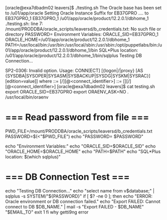 [oracle@exa7dbadm02 leavers]$ ./testing.sh
The Oracle base has been set to /u01/app/oracle
Setting Oracle Instance Suffix for EB37GPRO
                           .... to EB37GPRO_1
EB37GPRO_1 /u01/app/oracle/product/12.2.0.1/dbhome_1
./testing.sh: line 7: /mount/PRODDBA/oracle_scripts/leaversd/b_credentials.txt: No such file or directory
PASSWORD=
Environment Variables:
ORACLE_SID=EB37GPRO_1
ORACLE_HOME=/u01/app/oracle/product/12.2.0.1/dbhome_1
PATH=/usr/local/bin:/usr/bin:/usr/local/sbin:/usr/sbin:/opt/puppetlabs/bin:/u01/app/oracle/product/12.2.0.1/dbhome_1/bin
SQL*Plus location: /u01/app/oracle/product/12.2.0.1/dbhome_1/bin/sqlplus
Testing DB Connection...

SP2-0306: Invalid option.
Usage: CONN[ECT] [{logon|/|proxy} [AS {SYSDBA|SYSOPER|SYSASM|SYSBACKUP|SYSDG|SYSKM|SYSRAC}] [edition=value]]
where <logon> ::= <username>[/<password>][@<connect_identifier>]
      <proxy> ::= <proxyuser>[<username>][/<password>][@<connect_identifier>]
[oracle@exa7dbadm02 leavers]$ cat testing.sh
export ORACLE_SID=EB37GPRO
export ORAENV_ASK=NO
. /usr/local/bin/oraenv

# === Read password from file ===
PWD_FILE=/mount/PRODDBA/oracle_scripts/leaversd/b_credentials.txt
PASSWORD=$(<"$PWD_FILE")
echo "PASSWORD= $PASSWORD"

echo "Environment Variables:"
echo "ORACLE_SID=$ORACLE_SID"
echo "ORACLE_HOME=$ORACLE_HOME"
echo "PATH=$PATH"
echo "SQL*Plus location: $(which sqlplus)"

# === DB Connection Test ===
echo "Testing DB Connection..."
echo "select name from v\$database;" | sqlplus -s SYSTEM/"${PASSWORD}"
if [ $? -ne 0 ]; then
    echo "ERROR: Oracle environment or DB connection failed."
    echo "Export FAILED: Cannot connect to DB $DB_NAME." | mail -s "Export FAILED - $DB_NAME" "$EMAIL_TO"
    exit 1
fi
why getti9ng error
